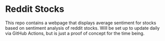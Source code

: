 # Reddit Stocks

This repo contains a webpage that displays average sentiment for stocks based on sentiment analysis of reddit stocks. Will be set up to update daily via GitHub Actions, but is just a proof of concept for the time being.
